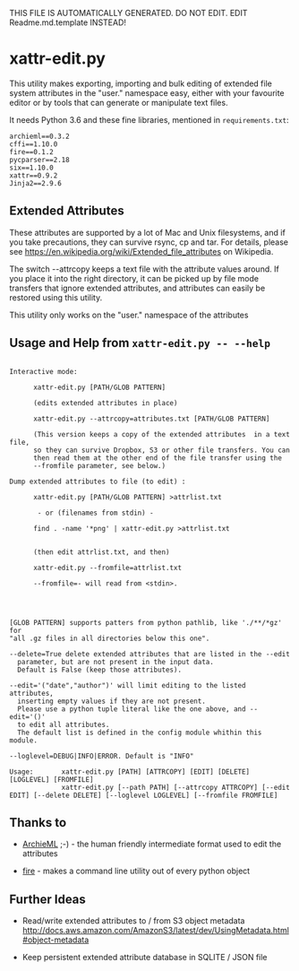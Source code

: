 THIS FILE IS AUTOMATICALLY GENERATED. DO NOT EDIT. EDIT Readme.md.template INSTEAD!

# xattr-edit.py

This utility makes exporting, importing and bulk editing of extended file system attributes in the "user." namespace easy, either with your favourite editor or by tools that can generate or manipulate text files. 

It needs Python 3.6 and these fine libraries, mentioned in `requirements.txt`:

```
archieml==0.3.2
cffi==1.10.0
fire==0.1.2
pycparser==2.18
six==1.10.0
xattr==0.9.2
Jinja2==2.9.6
```



## Extended Attributes

These attributes are supported by a lot of Mac and Unix filesystems, and if you take precautions, they can survive rsync, cp and tar. For details, please see https://en.wikipedia.org/wiki/Extended_file_attributes on Wikipedia.

The switch --attrcopy keeps a text file with the attribute values around. If you place it into the right directory, it can be picked up by file mode transfers that ignore extended attributes, and attributes can easily be restored using this utility. 

This utility only works on the "user." namespace of the attributes

## Usage and Help from `xattr-edit.py -- --help`

```

Interactive mode:

      xattr-edit.py [PATH/GLOB PATTERN]

      (edits extended attributes in place)

      xattr-edit.py --attrcopy=attributes.txt [PATH/GLOB PATTERN]

      (This version keeps a copy of the extended attributes  in a text file,
      so they can survive Dropbox, S3 or other file transfers. You can
      then read them at the other end of the file transfer using the
      --fromfile parameter, see below.)

Dump extended attributes to file (to edit) :

      xattr-edit.py [PATH/GLOB PATTERN] >attrlist.txt

       - or (filenames from stdin) -

      find . -name '*png' | xattr-edit.py >attrlist.txt


      (then edit attrlist.txt, and then)

      xattr-edit.py --fromfile=attrlist.txt

      --fromfile=- will read from <stdin>.




[GLOB PATTERN] supports patters from python pathlib, like './**/*gz' for
"all .gz files in all directories below this one".

--delete=True delete extended attributes that are listed in the --edit
  parameter, but are not present in the input data.
  Default is False (keep those attributes).

--edit='("date","author")' will limit editing to the listed attributes,
  inserting empty values if they are not present.
  Please use a python tuple literal like the one above, and --edit='()'
  to edit all attributes.
  The default list is defined in the config module whithin this module.

--loglevel=DEBUG|INFO|ERROR. Default is "INFO"

Usage:       xattr-edit.py [PATH] [ATTRCOPY] [EDIT] [DELETE] [LOGLEVEL] [FROMFILE]
             xattr-edit.py [--path PATH] [--attrcopy ATTRCOPY] [--edit EDIT] [--delete DELETE] [--loglevel LOGLEVEL] [--fromfile FROMFILE]
```



## Thanks to

  - [ArchieML](http://archieml.org/) ;-) - the human friendly intermediate format used to edit the attributes

  - [fire](https://github.com/google/python-fire) - makes a command line utility out of every python object


## Further Ideas


  - Read/write extended attributes to / from S3 object metadata 
    http://docs.aws.amazon.com/AmazonS3/latest/dev/UsingMetadata.html#object-metadata

  - Keep persistent extended attribute database in SQLITE / JSON file


